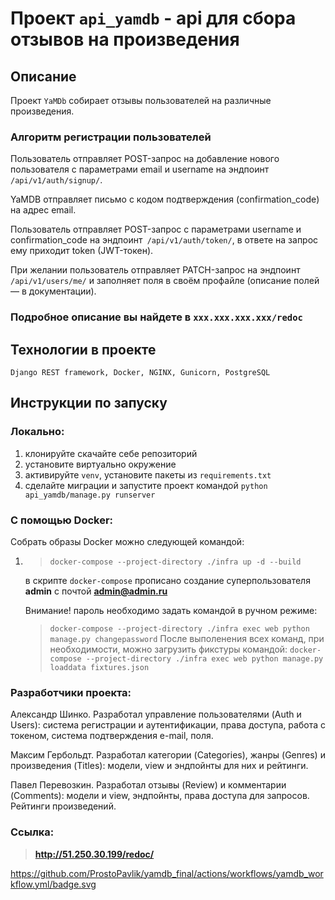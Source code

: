 # Проект `api_yamdb` - api для сбора отзывов на произведения
## Описание

Проект `YaMDb` собирает отзывы пользователей на различные произведения.

### Алгоритм регистрации пользователей

Пользователь отправляет POST-запрос на добавление нового пользователя с параметрами email и username на эндпоинт `/api/v1/auth/signup/`.

YaMDB отправляет письмо с кодом подтверждения (confirmation_code) на адрес email.

Пользователь отправляет POST-запрос с параметрами username и confirmation_code на эндпоинт` /api/v1/auth/token/`, в ответе на запрос ему приходит token (JWT-токен).

При желании пользователь отправляет PATCH-запрос на эндпоинт `/api/v1/users/me/` и заполняет поля в своём профайле (описание полей — в документации).


### Подробное описание вы найдете в `xxx.xxx.xxx.xxx/redoc`

## Технологии в проекте

`Django REST framework, Docker, NGINX, Gunicorn, PostgreSQL`
## Инструкции по запуску

### Локально:

1. клонируйте скачайте себе репозиторий
2. установите виртуально окружение
3. активируйте `venv`, установите пакеты из `requirements.txt`
4. сделайте миграции и запустите проект командой `python api_yamdb/manage.py runserver`

### С помощью Docker:

Собрать образы Docker можно следующей командой:

1. > `docker-compose --project-directory ./infra up -d --build`
   
    в скрипте `docker-compose` прописано создание суперпользователя **admin** c почтой **admin@admin.ru**
    
    Внимание! пароль необходимо задать командой в ручном режиме:
    
    > `docker-compose --project-directory ./infra exec web python manage.py changepassword`
    После выполенения всех команд, при необходимости, можно загрузить фикстуры командой:
    > `docker-compose --project-directory ./infra exec web python manage.py loaddata fixtures.json`

### Разработчики проекта:

Александр Шинко. Разработал управление пользователями (Auth и Users): система регистрации и аутентификации, права доступа, работа с токеном, система подтверждения e-mail, поля.

Максим Гербольдт. Разработал категории (Categories), жанры (Genres) и произведения (Titles): модели, view и эндпойнты для них и рейтинги.

Павел Перевозкин. Разработал отзывы (Review) и комментарии (Comments): модели и view, эндпойнты, права доступа для запросов. Рейтинги произведений.

### Ссылка:

> **http://51.250.30.199/redoc/**

https://github.com/ProstoPavlik/yamdb_final/actions/workflows/yamdb_workflow.yml/badge.svg